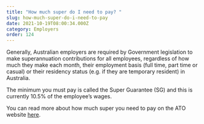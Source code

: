 ```yaml
---
title: "How much super do I need to pay? "
slug: how-much-super-do-i-need-to-pay
date: 2021-10-19T08:00:34.000Z
category: Employers
order: 124
---
```


Generally, Australian employers are required by Government legislation to make superannuation contributions for all employees, regardless of how much they make each month, their employment basis (full time, part time or casual) or their residency status (e.g. if they are temporary resident) in Australia.

The minimum you must pay is called the Super Guarantee (SG) and this is currently 10.5% of the employee’s wages.

You can read more about how much super you need to pay on the ATO website [here](https://www.ato.gov.au/Business/Super-for-employers/Paying-super-contributions/How-much-super-to-pay/).

